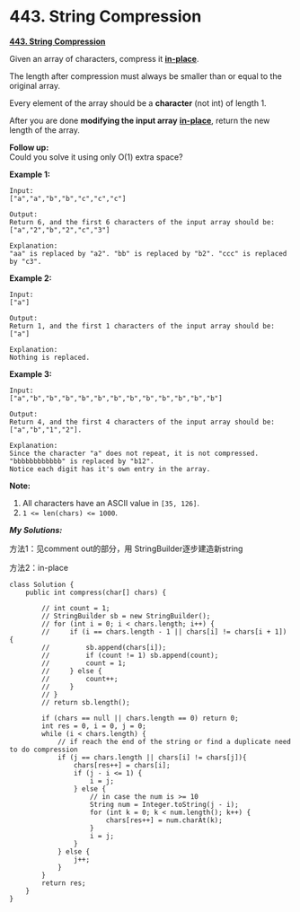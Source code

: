 # 443. String Compression

 [**443. String Compression**](https://leetcode.com/problems/string-compression/description/)

Given an array of characters, compress it [**in-place**](https://en.wikipedia.org/wiki/In-place_algorithm).

The length after compression must always be smaller than or equal to the original array.

Every element of the array should be a **character** \(not int\) of length 1.

After you are done **modifying the input array** [**in-place**](https://en.wikipedia.org/wiki/In-place_algorithm), return the new length of the array.

**Follow up:**  
Could you solve it using only O\(1\) extra space?

**Example 1:**

```text
Input:
["a","a","b","b","c","c","c"]

Output:
Return 6, and the first 6 characters of the input array should be: ["a","2","b","2","c","3"]

Explanation:
"aa" is replaced by "a2". "bb" is replaced by "b2". "ccc" is replaced by "c3".
```

**Example 2:**

```text
Input:
["a"]

Output:
Return 1, and the first 1 characters of the input array should be: ["a"]

Explanation:
Nothing is replaced.
```

**Example 3:**

```text
Input:
["a","b","b","b","b","b","b","b","b","b","b","b","b"]

Output:
Return 4, and the first 4 characters of the input array should be: ["a","b","1","2"].

Explanation:
Since the character "a" does not repeat, it is not compressed. "bbbbbbbbbbbb" is replaced by "b12".
Notice each digit has it's own entry in the array.
```

**Note:**

1. All characters have an ASCII value in `[35, 126]`.
2. `1 <= len(chars) <= 1000`.

_**My Solutions:**_

方法1：见comment out的部分，用 StringBuilder逐步建造新string

方法2：in-place

```text
class Solution {
    public int compress(char[] chars) {
    
        // int count = 1;
        // StringBuilder sb = new StringBuilder();
        // for (int i = 0; i < chars.length; i++) {
        //     if (i == chars.length - 1 || chars[i] != chars[i + 1]) {
        //         sb.append(chars[i]);
        //         if (count != 1) sb.append(count);
        //         count = 1;
        //     } else {
        //         count++;
        //     }
        // }
        // return sb.length();
        
        if (chars == null || chars.length == 0) return 0;
        int res = 0, i = 0, j = 0;
        while (i < chars.length) {
            // if reach the end of the string or find a duplicate need to do compression
            if (j == chars.length || chars[i] != chars[j]){   
                chars[res++] = chars[i];
                if (j - i <= 1) {
                    i = j;
                } else {
                    // in case the num is >= 10
                    String num = Integer.toString(j - i); 
                    for (int k = 0; k < num.length(); k++) {
                        chars[res++] = num.charAt(k);
                    }
                    i = j;
                }
            } else {
                j++;
            }
        }
        return res;
    }
}
```



